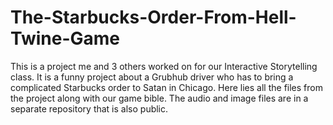 # The-Starbucks-Order-From-Hell-Twine-Game
This is a project me and 3 others worked on for our Interactive Storytelling class. It is a funny project about a Grubhub driver who has to bring a complicated Starbucks order to Satan in Chicago. Here lies all the files from the project along with our game bible. The audio and image files are in a separate repository that is also public.
